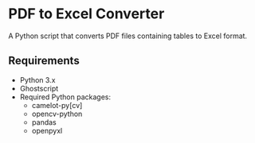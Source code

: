 # PDF to Excel Converter

A Python script that converts PDF files containing tables to Excel format.

## Requirements

- Python 3.x
- Ghostscript
- Required Python packages:
  - camelot-py[cv]
  - opencv-python
  - pandas
  - openpyxl
